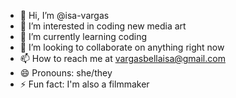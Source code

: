 - 👋 Hi, I’m @isa-vargas
- 👀 I’m interested in coding new media art 
- 🌱 I’m currently learning coding
- 💞️ I’m looking to collaborate on anything right now
- 📫 How to reach me at vargasbellaisa@gmail.com
- 😄 Pronouns: she/they
- ⚡ Fun fact: I'm also a filmmaker

<!---
isa-vargas/isa-vargas is a ✨ special ✨ repository because its `README.md` (this file) appears on your GitHub profile.
You can click the Preview link to take a look at your changes.
--->
